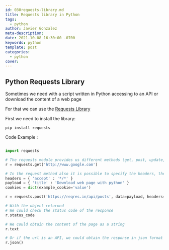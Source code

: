 ```yaml
---
id: 030requests-library.md
title: Requests library in Python
tags:
  - python
author: Javier Gonzalez
meta-description: 
date: 2021-10-08 16:30:00 -0700
keywords: python
template: post
categories:
  - python
cover:
---
```


## Python Requests Library

Sometimes we need with a script written in Python accessing to an API or download the content of a web page

For that we can use the [Requests Library](https://docs.python-requests.org/en/latest)

First we need to install the library:

```console
pip install requests
```

Code Example : 

```python

import requests

# The requests module provides us different methods (get, post, update, delete)
r = requests.get('http://www.google.com')

# In the request method also it is possible to specify the headers, the cookies and the data sent
headers = { 'accept' : '*/*' }
payload = { 'title' : 'Download web page with python' }
cookies = dict(example_cookie='value')

r = requests.post('https://reqres.in/api/posts', data=payload, headers=headers, cookies=cookies)

# With the object returned 
# We could check the status code of the response
r.status_code

# We could obtain the content of the page as a string
r.text

# Or if the url is an API, we could obtain the response in json format
r.json()


```
